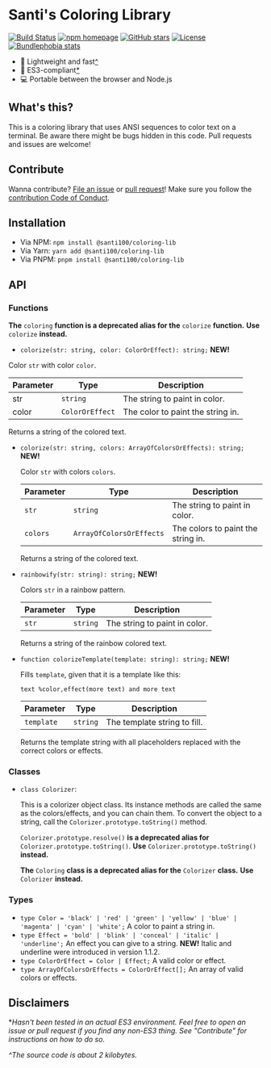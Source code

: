 # Santi's Coloring Library

[![Build Status](https://github.com/santi100a/coloring-lib/actions/workflows/ci.yml/badge.svg)](https://github.com/santi100a/coloring-lib/actions)
[![npm homepage](https://img.shields.io/npm/v/@santi100/coloring-lib)](https://npmjs.org/package/@santi100/coloring-lib)
[![GitHub stars](https://img.shields.io/github/stars/santi100a/coloring-lib.svg)](https://github.com/santi100a/coloring-lib)
[![License](https://img.shields.io/github/license/santi100a/coloring-lib.svg)](https://github.com/santi100a/coloring-lib)
[![Bundlephobia stats](https://img.shields.io/bundlephobia/min/@santi100/coloring-lib)](https://bundlephobia.com/package/@santi100/coloring-lib@latest)

- 🚀 Lightweight and fast[^](#disclaimers)
- 👴 ES3-compliant[*](#disclaimers)
- 💻 Portable between the browser and Node.js

## What's this?

This is a coloring library that uses ANSI sequences to color text on a terminal.
Be aware there might be bugs hidden in this code. Pull requests and issues are welcome!

## Contribute

Wanna contribute? [File an issue](https://github.com/santi100a/coloring-lib/issues) or [pull request](https://github.com/santi100a/coloring-lib/pulls)!
Make sure you follow the [contribution Code of Conduct](https://github.com/santi100a/coloring-lib/blob/main/CODE_OF_CONDUCT.md).

## Installation

- Via NPM: `npm install @santi100/coloring-lib`
- Via Yarn: `yarn add @santi100/coloring-lib`
- Via PNPM: `pnpm install @santi100/coloring-lib`

## API

### Functions

**The** `coloring` **function is a deprecated alias for the** `colorize` **function.**
**Use** `colorize` **instead.**

- `colorize(str: string, color: ColorOrEffect): string;` **NEW!**

Color  `str` with color  `color`.

  | Parameter | Type            | Description                         |
  |-----------|-----------------|-------------------------------------|
  | str       | `string`        | The string to paint in color.       |
  | color     | `ColorOrEffect` | The color to paint the string in.   |

  Returns a string of the colored text.

- `colorize(str: string, colors: ArrayOfColorsOrEffects): string;` **NEW!**

  Color `str` with colors `colors`.

  | Parameter | Type                     | Description                                   |
  |-----------|--------------------------|-----------------------------------------------|
  | `str`     | `string`                 | The string to paint in color.                 |
  | `colors`  | `ArrayOfColorsOrEffects` | The colors to paint the string in.            |

  Returns a string of the colored text.

- `rainbowify(str: string): string;` **NEW!**

  Colors `str` in a rainbow pattern.

  | Parameter | Type                    | Description                                  |
  |-----------|-------------------------|----------------------------------------------|
  | `str`     | `string`                | The string to paint in color.                |
  
  Returns a string of the rainbow colored text.

- `function colorizeTemplate(template: string): string;` **NEW!**

  Fills `template`, given that it is a template like this:

  ```colortemp
  text %color,effect(more text) and more text
  ```

  |   Parameter    | Type                    | Description                                  |
  |----------------|-------------------------|----------------------------------------------|
  | `template`     | `string`                | The template string to fill.                |

  Returns the template string with all placeholders replaced with the correct colors or effects.

### Classes

- `class Colorizer`:

  This is a colorizer object class.
  Its instance methods are called the same as the colors/effects, and you can chain them.
  To convert the object to a string, call the `Colorizer.prototype.toString()` method.

  `Colorizer.prototype.resolve()` **is a deprecated alias for** `Colorizer.prototype.toString()`.
  **Use** `Colorizer.prototype.toString()` **instead.**

  **The** `Coloring` **class is a deprecated alias for the** `Colorizer` **class.**
  **Use** `Colorizer` **instead.**

### Types

- `type Color = 'black' | 'red' | 'green' | 'yellow' | 'blue' | 'magenta' | 'cyan' | 'white';`
  A color to paint a string in.
- `type Effect = 'bold' | 'blink' | 'conceal' | 'italic' | 'underline';`
  An effect you can give to a string.
  **NEW!** Italic and underline were introduced in version 1.1.2.
- `type ColorOrEffect = Color | Effect;`
  A valid color or effect.
- `type ArrayOfColorsOrEffects = ColorOrEffect[];`
  An array of valid colors or effects.

## Disclaimers

**Hasn't been tested in an actual ES3 environment. Feel free to open an issue or pull request if you find any non-ES3 thing. See "Contribute" for instructions on how to do so.*

*^The source code is about 2 kilobytes.*
